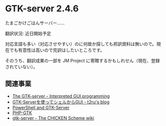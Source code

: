 # GTK-server 2.4.6

たまごかけごはんサーバー……

翻訳状況: 近日開始予定

対応言語も多い（対応させやすい）のに何故か探しても邦訳資料は無いので。現在でも有意性は高いので完訳はしたいところです。

そのうち、翻訳成果の一部を JM Project に寄贈するかもしれせん（現在、登録されていない）。

## 関連事業
* [The GTK-server - Interpreted GUI programming](https://www.gtk-server.org/)
* [GTK-Serverを使ってシェルからGUI - t2ru's blog](https://t2ru.hatenablog.jp/entry/20111216/1324040665)
* [PowerShell and GTK-Server](https://gist.github.com/SteveGilham/6eda51ec16af9dcfd1e6)
* [PHP-GTK](https://gtk.php.net/)
* [gtk-server - The CHICKEN Scheme wiki](http://wiki.call-cc.org/eggref/5/gtk-server)
